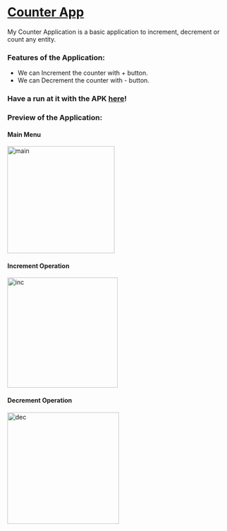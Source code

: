 # <u> Counter App</u>

My Counter Application is a basic application to increment, decrement or count any entity.



### Features of the Application:

- We can Increment the counter with   +   button.
- We can Decrement the counter with   -   button.



### Have a run at it with the APK [here](https://github.com/shrutiisharma/Counter-App/releases/download/Version1/app-debug.apk)!



### Preview of the Application:

#### **Main Menu**

<img src="https://user-images.githubusercontent.com/72591283/118044228-04ae5e00-b394-11eb-9806-3ea4f1308387.png" title="" alt="main" width="243">



#### **Increment Operation**

<img src="https://user-images.githubusercontent.com/72591283/118044227-04ae5e00-b394-11eb-9c8d-d7c174fc6e2e.png" title="" alt="inc" width="250">



#### **Decrement Operation**

<img title="" src="https://user-images.githubusercontent.com/72591283/118044222-02e49a80-b394-11eb-9e85-9a4e5f0ccc92.png" alt="dec" width="253">
